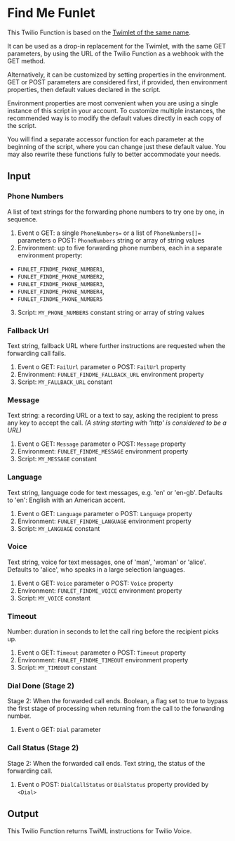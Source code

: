 # Find Me Funlet

This Twilio Function is based on the [Twimlet of the same name][twimlet].

[twimlet]: https://www.twilio.com/labs/twimlets/findme

It can be used as a drop-in replacement for the Twimlet, with the
same GET parameters, by using the URL of the Twilio Function as
a webhook with the GET method.

Alternatively, it can be customized by setting properties in the
environment. GET or POST parameters are considered first, if provided,
then environment properties, then default values declared in the script.

Environment properties are most convenient when you are using a single
instance of this script in your account. To customize multiple instances,
the recommended way is to modify the default values directly in each copy
of the script.

You will find a separate accessor function for each parameter at the
beginning of the script, where you can change just these default value.
You may also rewrite these functions fully to better accommodate your needs.

## Input

### Phone Numbers

A list of text strings for the forwarding phone numbers to try one by one,
in sequence.

1. Event
  o GET: a single `PhoneNumbers=` or a list of `PhoneNumbers[]=` parameters
  o POST: `PhoneNumbers` string or array of string values
2. Environment: up to five forwarding phone numbers,
  each in a separate environment property:
  - `FUNLET_FINDME_PHONE_NUMBER1`,
  - `FUNLET_FINDME_PHONE_NUMBER2`,
  - `FUNLET_FINDME_PHONE_NUMBER3`,
  - `FUNLET_FINDME_PHONE_NUMBER4`,
  - `FUNLET_FINDME_PHONE_NUMBER5`
3. Script: `MY_PHONE_NUMBERS` constant string or array of string values

### Fallback Url

Text string, fallback URL where further instructions are requested
when the forwarding call fails.

1. Event
  o GET: `FailUrl` parameter
  o POST: `FailUrl` property
2. Environment: `FUNLET_FINDME_FALLBACK_URL` environment property
3. Script: `MY_FALLBACK_URL` constant

### Message

Text string: a recording URL or a text to say,
asking the recipient to press any key to accept the call.
*(A string starting with 'http' is considered to be a URL)*

1. Event
  o GET: `Message` parameter
  o POST: `Message` property
2. Environment: `FUNLET_FINDME_MESSAGE` environment property
3. Script: `MY_MESSAGE` constant

### Language

Text string, language code for text messages, e.g. 'en' or 'en-gb'.
Defaults to 'en': English with an American accent.

1. Event
  o GET: `Language` parameter
  o POST: `Language` property
2. Environment: `FUNLET_FINDME_LANGUAGE` environment property
3. Script: `MY_LANGUAGE` constant

### Voice

Text string, voice for text messages, one of 'man', 'woman' or 'alice'.
Defaults to 'alice', who speaks in a large selection languages.

1. Event
  o GET: `Voice` parameter
  o POST: `Voice` property
2. Environment: `FUNLET_FINDME_VOICE` environment property
3. Script: `MY_VOICE` constant

### Timeout

Number: duration in seconds to let the call ring before the recipient picks up.

1. Event
  o GET: `Timeout` parameter
  o POST:  `Timeout` property
2. Environment: `FUNLET_FINDME_TIMEOUT` environment property
3. Script: `MY_TIMEOUT` constant

### Dial Done (Stage 2)

Stage 2: When the forwarded call ends.
Boolean, a flag set to true to bypass the first stage of processing
when returning from the call to the forwarding number.

1. Event
  o GET: `Dial` parameter

### Call Status (Stage 2)

Stage 2: When the forwarded call ends.
Text string, the status of the forwarding call.

1. Event
  o POST: `DialCallStatus` or `DialStatus` property provided by `<Dial>`

## Output

This Twilio Function returns TwiML instructions for Twilio Voice.
